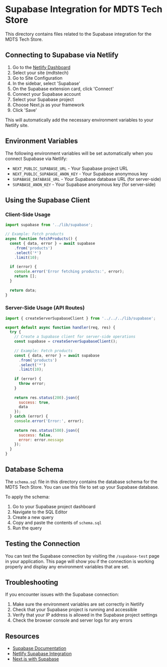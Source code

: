 # Supabase Integration for MDTS Tech Store

This directory contains files related to the Supabase integration for the MDTS Tech Store.

## Connecting to Supabase via Netlify

1. Go to the [Netlify Dashboard](https://app.netlify.com/)
2. Select your site (mdtstech)
3. Go to Site Configuration
4. In the sidebar, select 'Supabase'
5. On the Supabase extension card, click 'Connect'
6. Connect your Supabase account
7. Select your Supabase project
8. Choose Next.js as your framework
9. Click 'Save'

This will automatically add the necessary environment variables to your Netlify site.

## Environment Variables

The following environment variables will be set automatically when you connect Supabase via Netlify:

- `NEXT_PUBLIC_SUPABASE_URL` - Your Supabase project URL
- `NEXT_PUBLIC_SUPABASE_ANON_KEY` - Your Supabase anonymous key
- `SUPABASE_DATABASE_URL` - Your Supabase database URL (for server-side)
- `SUPABASE_ANON_KEY` - Your Supabase anonymous key (for server-side)

## Using the Supabase Client

### Client-Side Usage

```javascript
import supabase from '../lib/supabase';

// Example: Fetch products
async function fetchProducts() {
  const { data, error } = await supabase
    .from('products')
    .select('*')
    .limit(10);
  
  if (error) {
    console.error('Error fetching products:', error);
    return [];
  }
  
  return data;
}
```

### Server-Side Usage (API Routes)

```javascript
import { createServerSupabaseClient } from '../../../lib/supabase';

export default async function handler(req, res) {
  try {
    // Create a Supabase client for server-side operations
    const supabase = createServerSupabaseClient();
    
    // Example: Fetch products
    const { data, error } = await supabase
      .from('products')
      .select('*')
      .limit(10);
    
    if (error) {
      throw error;
    }
    
    return res.status(200).json({
      success: true,
      data
    });
  } catch (error) {
    console.error('Error:', error);
    
    return res.status(500).json({
      success: false,
      error: error.message
    });
  }
}
```

## Database Schema

The `schema.sql` file in this directory contains the database schema for the MDTS Tech Store. You can use this file to set up your Supabase database.

To apply the schema:

1. Go to your Supabase project dashboard
2. Navigate to the SQL Editor
3. Create a new query
4. Copy and paste the contents of `schema.sql`
5. Run the query

## Testing the Connection

You can test the Supabase connection by visiting the `/supabase-test` page in your application. This page will show you if the connection is working properly and display any environment variables that are set.

## Troubleshooting

If you encounter issues with the Supabase connection:

1. Make sure the environment variables are set correctly in Netlify
2. Check that your Supabase project is running and accessible
3. Verify that your IP address is allowed in the Supabase project settings
4. Check the browser console and server logs for any errors

## Resources

- [Supabase Documentation](https://supabase.io/docs)
- [Netlify Supabase Integration](https://docs.netlify.com/integrations/supabase/)
- [Next.js with Supabase](https://supabase.io/docs/guides/with-nextjs)
